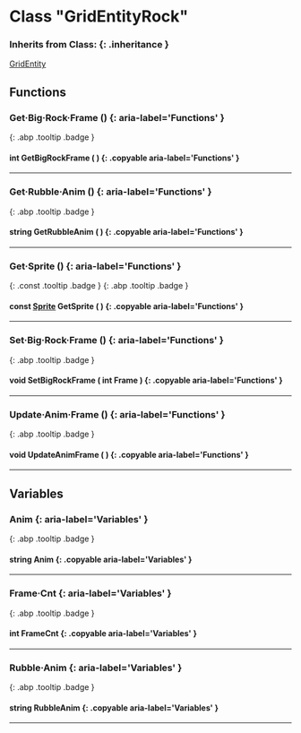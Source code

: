 # Class "GridEntityRock"
### Inherits from Class: {: .inheritance }
[GridEntity](GridEntity.md)
## Functions
### Get·Big·Rock·Frame () {: aria-label='Functions' }
[ ](#){: .abp .tooltip .badge }
#### int GetBigRockFrame ( ) {: .copyable aria-label='Functions' }

___ 
### Get·Rubble·Anim () {: aria-label='Functions' }
[ ](#){: .abp .tooltip .badge }
#### string GetRubbleAnim ( ) {: .copyable aria-label='Functions' }

___ 
### Get·Sprite () {: aria-label='Functions' }
[ ](#){: .const .tooltip .badge } [ ](#){: .abp .tooltip .badge }
#### const [Sprite](../Sprite) GetSprite ( ) {: .copyable aria-label='Functions' }

___ 
### Set·Big·Rock·Frame () {: aria-label='Functions' }
[ ](#){: .abp .tooltip .badge }
#### void SetBigRockFrame ( int Frame ) {: .copyable aria-label='Functions' }

___ 
### Update·Anim·Frame () {: aria-label='Functions' }
[ ](#){: .abp .tooltip .badge }
#### void UpdateAnimFrame ( ) {: .copyable aria-label='Functions' }

___ 
## Variables
### Anim {: aria-label='Variables' }
[ ](#){: .abp .tooltip .badge }
#### string Anim  {: .copyable aria-label='Variables' }

___ 
### Frame·Cnt {: aria-label='Variables' }
[ ](#){: .abp .tooltip .badge }
#### int FrameCnt  {: .copyable aria-label='Variables' }

___ 
### Rubble·Anim {: aria-label='Variables' }
[ ](#){: .abp .tooltip .badge }
#### string RubbleAnim  {: .copyable aria-label='Variables' }

___ 
